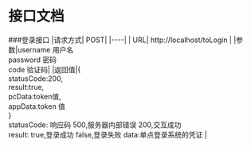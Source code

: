  接口文档
=====
###登录接口
|请求方式| POST|
|----|
| URL|  http://localhost/toLogin |
|参数|username 用户名 <br/> password 密码 <br/>code 验证码|
|返回值|{<br/>statusCode:200,<br/> result:true,<br/> pcData:token值,<br/>  appData:token 值<br/> } <br/>statusCode: 响应码 500,服务器内部错误 200,交互成功<br/> result:  true,登录成功 false,登录失败 data:单点登录系统的凭证 |
	





